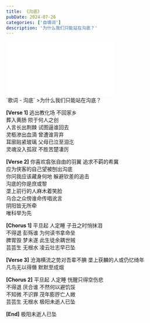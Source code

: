 ```yaml
---
title: 《沟底》
pubDate: 2024-07-26
categories: ['自填词']
description: '为什么我们只能站在沟底？'
---
```


<iframe src="//player.bilibili.com/player.html?isOutside=true&aid=112840736311479&bvid=BV1JDeSeQEtw&cid=500001625828046&p=1" scrolling="no" border="0" frameborder="no" framespacing="0" allowfullscreen="true"></iframe>

<br />
`歌词 - 沟底`
>为什么我们只能站在沟底？

**[Verse 1]**
逃出教化场 不回家乡<br />
葬入黄肠 陨于何人之创<br />
人言长出荆棘 试图逼谁回去<br />
灵柩渗出血滴 曾遭谁背弃<br />
耳廓贴紧玻璃 父母已泣至泪汔<br />
灵魂没入孤寂 不胜苦楚凄厉

**[Verse 2]**
你喜欢翕张自由的羽翼 追求不羁的希冀 <br />
应为侠客的自己望被刨出沟底<br />
你问我应该藏身何地 躲避钦差的追击<br />
沟底的你是庶或黎<br />
垄上前行的人麻木着笑脸 <br />
乌合之众傍谁命传唱讹言<br />
阴阳皆无所牵 <br />
唯科举为先

**[Chorus 1]**
平旦起 人定睡 子丑之时悄抹泪<br />
不得退 彭殇谁 为何读书拿命垒<br />
脾胃毁 梦未遂 此生徒余耦世贼<br />
芸芸生 无根水 凌云壮志早已坠

**[Verse 3]**
沧海横流之势对吾辈不腆 垄上获麟的人或仍忆绮年<br />
凡鸟无以得僭 默默至成烟

**[Chorus 2]**
平旦起 人定睡 恍醒只得空伤悲<br />
不得退 厌合谁 不然何以避饥馁<br />
不知微 不识罪 茂年膨脝亡人媺<br />
芸芸生 无根水 极阳未逝人已坠

**[End]**
极阳未逝人已坠
